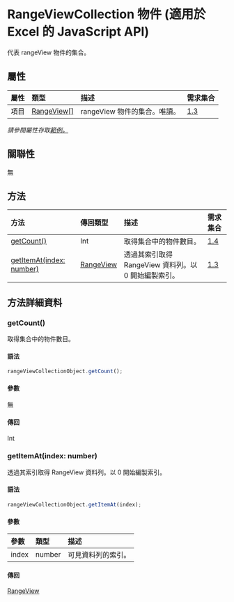 # <a name="rangeviewcollection-object-javascript-api-for-excel"></a>RangeViewCollection 物件 (適用於 Excel 的 JavaScript API)

代表 rangeView 物件的集合。

## <a name="properties"></a>屬性

| 屬性       | 類型	    |描述| 需求集合|
|:---------------|:--------|:----------|:----|
|項目|[RangeView[]](rangeview.md)|rangeView 物件的集合。唯讀。|[1.3](../requirement-sets/excel-api-requirement-sets.md)|

_請參閱屬性存取[範例。](#property-access-examples)_

## <a name="relationships"></a>關聯性
無


## <a name="methods"></a>方法

| 方法           | 傳回類型    |描述| 需求集合|
|:---------------|:--------|:----------|:----|
|[getCount()](#getcount)|Int|取得集合中的物件數目。|[1.4](../requirement-sets/excel-api-requirement-sets.md)|
|[getItemAt(index: number)](#getitematindex-number)|[RangeView](rangeview.md)|透過其索引取得 RangeView 資料列。以 0 開始編製索引。|[1.3](../requirement-sets/excel-api-requirement-sets.md)|

## <a name="method-details"></a>方法詳細資料


### <a name="getcount"></a>getCount()
取得集合中的物件數目。

#### <a name="syntax"></a>語法
```js
rangeViewCollectionObject.getCount();
```

#### <a name="parameters"></a>參數
無

#### <a name="returns"></a>傳回
Int

### <a name="getitematindex-number"></a>getItemAt(index: number)
透過其索引取得 RangeView 資料列。以 0 開始編製索引。

#### <a name="syntax"></a>語法
```js
rangeViewCollectionObject.getItemAt(index);
```

#### <a name="parameters"></a>參數
| 參數	       | 類型    |描述|
|:---------------|:--------|:----------|
|index|number|可見資料列的索引。|

#### <a name="returns"></a>傳回
[RangeView](rangeview.md)
